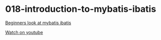 018-introduction-to-mybatis-ibatis
==================================

[Beginners look at mybatis ibatis](https://github.com/leveluplunch/018-introduction-to-mybatis-ibatis)

[Watch on youtube](https://www.youtube.com/watch?v=4C_G7rjnyVw)
